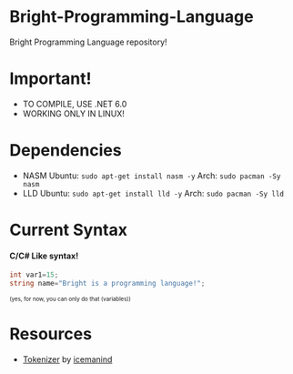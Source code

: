 # Bright-Programming-Language
Bright Programming Language repository!

# Important!
- TO COMPILE, USE .NET 6.0
- WORKING ONLY IN LINUX!

# Dependencies
- NASM
Ubuntu: `sudo apt-get install nasm -y`
Arch: `sudo pacman -Sy nasm`
- LLD
Ubuntu: `sudo apt-get install lld -y`
Arch: `sudo pacman -Sy lld`

# Current Syntax
#### C/C# Like syntax!
```cs
int var1=15;
string name="Bright is a programming language!";
```
<sup><sub>(yes, for now, you can only do that (variables))</sup></sub>

# Resources
- [Tokenizer](https://github.com/icemanind/TokenIcer) by [icemanind](https://github.com/icemanind)


